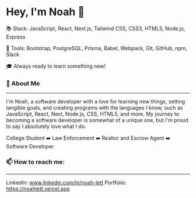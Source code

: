 <h1 align="left">Hey, I'm Noah 👋</h1>
  
  

  :books: Stack: JavaScript, React, Next.js, Tailwind CSS, CSS3, HTML5, Node.js, Express

  :wrench: Tools: Bootstrap, PostgreSQL, Prisma, Babel, Webpack, Git, GitHub, npm, Slack

  :mortar_board: Always ready to learn something new!
  
  ### :speech_balloon: About Me
------

  I'm Noah, a software developer with a love for learning new things, setting tangible goals, and creating programs with the languages I know, such as JavaScript, React, Next, Node.js, CSS, HTML5, and more. My journey to becoming a software developer is somewhat of a unique one, but I'm proud to say I absolutely love what I do. 

College Student :arrow_right: Law Enforcement :arrow_right: Realtor and Escrow Agent :arrow_right: Software Developer
  
### 📫 How to reach me:
-------
  
  LinkedIn: www.linkedin.com/in/noah-lett
  Portfolio: https://noahlett.vercel.app

<!--
**NoahLett/NoahLett** is a ✨ _special_ ✨ repository because its `README.md` (this file) appears on your GitHub profile.

